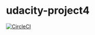 # udacity-project4
[![CircleCI](https://dl.circleci.com/status-badge/img/gh/Horlarwarler/udacity-project4/tree/circleci-project-setup.svg?style=svg)](https://dl.circleci.com/status-badge/redirect/gh/Horlarwarler/udacity-project4/tree/circleci-project-setup)
